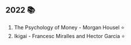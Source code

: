 ## 2022 📚

1. The Psychology of Money - Morgan Housel ⭐
2. Ikigai - Francesc Miralles and Hector Garcia ⭐
